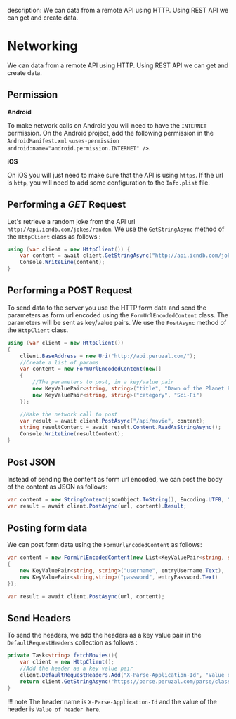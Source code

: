 description: We can data from a remote API using HTTP. Using REST API we can get and create data.

# Networking

We can data from a remote API using HTTP. Using REST API we can get and create data.

## Permission

**Android**

To make network calls on Android you will need to have the `INTERNET` permission. On the Android project, add the following permission in the `AndroidManifest.xml`  `<uses-permission android:name="android.permission.INTERNET" />`.

**iOS**

On iOS you will just need to make sure that the API is using `https`. If the url is `http`, you will need to add some configuration to the `Info.plist` file.

## Performing a *GET* Request

Let's retrieve a random joke from the API url `http://api.icndb.com/jokes/random`. We use the `GetStringAsync` method of the `HttpClient` class as follows :

```cs
using (var client = new HttpClient()) {
    var content = await client.GetStringAsync("http://api.icndb.com/jokes/random");
    Console.WriteLine(content);
}
```

## Performing a POST Request

To send data to the server you use the HTTP form data and send the parameters as form url encoded using the `FormUrlEncodedContent` class. The parameters will be sent as key/value pairs. We use the `PostAsync` method of the `HttpClient` class.

```cs
using (var client = new HttpClient())
{
    client.BaseAddress = new Uri("http://api.peruzal.com/");
    //Create a list of params
    var content = new FormUrlEncodedContent(new[]
    {
        //The parameters to post, in a key/value pair
        new KeyValuePair<string, string>("title", "Dawn of the Planet Earth"),
        new KeyValuePair<string, string>("category", "Sci-Fi")
    });

    //Make the network call to post
    var result = await client.PostAsync("/api/movie", content);
    string resultContent = await result.Content.ReadAsStringAsync();
    Console.WriteLine(resultContent);
}
```

## Post JSON

Instead of sending the content as form url encoded, we can post the body of the content as JSON as follows:

```csharp
var content = new StringContent(jsonObject.ToString(), Encoding.UTF8, "application/json");
var result = await client.PostAsync(url, content).Result;
```

## Posting form data

We can post form data using the `FormUrlEncodedContent` as follows:

```csharp
var content = new FormUrlEncodedContent(new List<KeyValuePair<string, string>>()
{
    new KeyValuePair<string, string>("username", entryUsername.Text),
    new KeyValuePair<string,string>("password", entryPassword.Text)
}); 

var result = await client.PostAsync(url, content);
```

## Send Headers

To send the headers, we add the headers as a key value pair in the `DefaultRequestHeaders` collection as follows :

```csharp
private Task<string> fetchMovies(){
    var client = new HttpClient();
    //Add the header as a key value pair
    client.DefaultRequestHeaders.Add("X-Parse-Application-Id", "Value of header here");
    return client.GetStringAsync("https://parse.peruzal.com/parse/classes/Movie/");
}
```

!!! note
    The header name is `X-Parse-Application-Id` and the value of the header is `Value of header here`.
